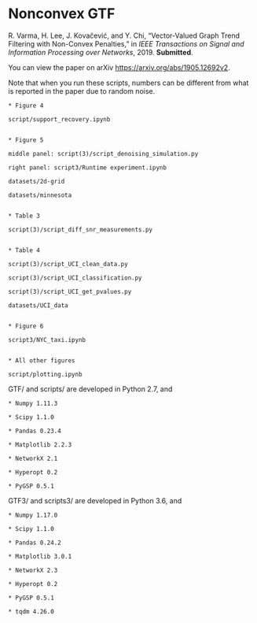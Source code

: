 <!-- #region -->
# Nonconvex GTF

R. Varma, H. Lee, J. Kovačević, and Y. Chi, “Vector-Valued Graph Trend Filtering with Non-Convex Penalties,” in *IEEE Transactions on Signal and Information Processing over Networks*, 2019. **Submitted**.

You can view the paper on arXiv https://arxiv.org/abs/1905.12692v2.

Note that when you run these scripts, numbers can be different from what is reported in the paper due to random noise.

	* Figure 4 
	
	script/support_recovery.ipynb
    
    
	* Figure 5
	
	middle panel: script(3)/script_denoising_simulation.py
	
	right panel: script3/Runtime experiment.ipynb
	
	datasets/2d-grid
	
	datasets/minnesota
	
	
	* Table 3
	
	script(3)/script_diff_snr_measurements.py


	* Table 4
	
	script(3)/script_UCI_clean_data.py
	
	script(3)/script_UCI_classification.py
	
	script(3)/script_UCI_get_pvalues.py
	
	datasets/UCI_data
    
    
	* Figure 6
	
	script3/NYC_taxi.ipynb
    
    
	* All other figures
	
	script/plotting.ipynb
<!-- #endregion -->

GTF/ and scripts/ are developed in Python 2.7, and
	
	* Numpy 1.11.3
	
	* Scipy 1.1.0
	
	* Pandas 0.23.4
	
	* Matplotlib 2.2.3
	
	* NetworkX 2.1
	
	* Hyperopt 0.2
	
	* PyGSP 0.5.1
    
GTF3/ and scripts3/ are developed in Python 3.6, and
	
	* Numpy 1.17.0
	
	* Scipy 1.1.0
	
	* Pandas 0.24.2
	
	* Matplotlib 3.0.1
	
	* NetworkX 2.3
	
	* Hyperopt 0.2
	
	* PyGSP 0.5.1
    	
	* tqdm 4.26.0
